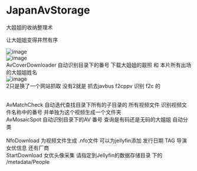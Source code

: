 # JapanAvStorage
 大姐姐的收纳整理术

让大姐姐变得井然有序<br>

![image](https://github.com/lqs1848/JapanAvStorage/blob/master/info/1.jpg)<br>
![image](https://github.com/lqs1848/JapanAvStorage/blob/master/info/2.jpg)<br>
AvCoverDownloader 自动识别目录下的番号 下载大姐姐的靓照 和 本片所有出场的大姐姐姓名<br>
![image](https://github.com/lqs1848/JapanAvStorage/blob/master/info/3.jpg)<br>
2只是换了一个网站抓取 没有2就是 抓去javbus f2cppv 识别 f2c 的<br>

<br>
AvMatchCheck 自动迭代查找目录下所有的子目录的 所有视频文件 识别视频文件名称中的番号 并单独为这个视频生成一个文件夹
<br>
AvMosaicSpot 自动识别目录下的AV 番号 查询是有码还是无码的大姐姐 自动分类<br>
<br>
NfoDownload 为视频文件生成 .nfo文件 可以为jellyfin添加 发行日期 TAG 导演 女优信息 还有厂商
<br>
StartDownload 女优头像采集    请指定到Jellyfin的数据存储目录 下的 /metadata/People